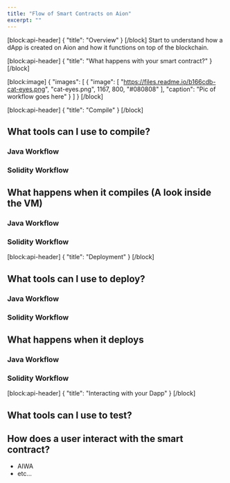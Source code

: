 ```yaml
---
title: "Flow of Smart Contracts on Aion"
excerpt: ""
---
```

[block:api-header]
{
  "title": "Overview"
}
[/block]
Start to understand how a dApp is created on Aion and how it functions on top of the blockchain. 

[block:api-header]
{
  "title": "What happens with your smart contract?"
}
[/block]

[block:image]
{
  "images": [
    {
      "image": [
        "https://files.readme.io/b166cdb-cat-eyes.png",
        "cat-eyes.png",
        1167,
        800,
        "#080808"
      ],
      "caption": "Pic of workflow goes here"
    }
  ]
}
[/block]

[block:api-header]
{
  "title": "Compile"
}
[/block]
## What tools can I use to compile?
### Java Workflow

### Solidity Workflow

## What happens when it compiles (A look inside the VM)
### Java Workflow

### Solidity Workflow


[block:api-header]
{
  "title": "Deployment"
}
[/block]
## What tools can I use to deploy?
### Java Workflow

### Solidity Workflow

## What happens when it deploys 
### Java Workflow

### Solidity Workflow


[block:api-header]
{
  "title": "Interacting with your Dapp"
}
[/block]
## What tools can I use to test?


## How does a user interact with the smart contract?
* AIWA
* etc...